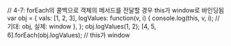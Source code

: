 // 4-7: forEach의 콜백으로 객체의 메서드를 전달할 경우 this가 window로 바인딩됨
var obj = {
  vals: [1, 2, 3],
  logValues: function(v, i) {
    console.log(this, v, i); // 기대: obj, 실제: window
  },
};
obj.logValues(1, 2);
[4, 5, 6].forEach(obj.logValues); // this가 window